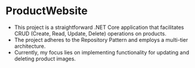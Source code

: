 # ProductWebsite

- This project is a straightforward .NET Core application that facilitates CRUD (Create, Read, Update, Delete) operations on products.
- The project adheres to the Repository Pattern and employs a multi-tier architecture.
- Currently, my focus lies on implementing functionality for updating and deleting product images.
